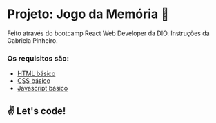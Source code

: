 # Projeto: Jogo da Memória :flower_playing_cards:

Feito através do bootcamp React Web Developer da DIO. Instruções da Gabriela Pinheiro.

### Os requisitos são:

* [HTML básico](https://www.w3schools.com/html/)
* [CSS básico](https://developer.mozilla.org/pt-BR/docs/Web/CSS)
* [Javascript básico](https://developer.mozilla.org/pt-BR/docs/Web/JavaScript)
 


## :v: Let's code!
